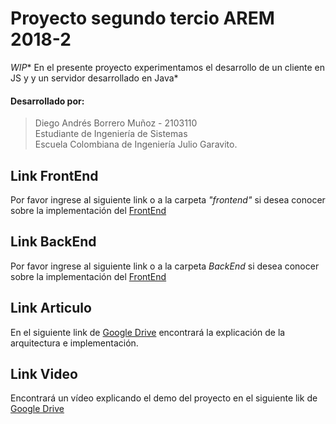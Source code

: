 # Proyecto segundo tercio AREM 2018-2 

*WIP** En el presente proyecto experimentamos el desarrollo de un cliente en JS y y un servidor desarrollado en Java*

#### Desarrollado por:
>Diego Andrés Borrero Muñoz - 2103110  
Estudiante de Ingeniería de Sistemas  
Escuela Colombiana de Ingeniería Julio Garavito.

## Link FrontEnd
Por favor ingrese al siguiente link o a la carpeta *"frontend"* si desea conocer sobre la implementación del [FrontEnd]()

## Link BackEnd
Por favor ingrese al siguiente link o a la carpeta *BackEnd* si desea conocer sobre la implementación del [FrontEnd]()

## Link Articulo
En el siguiente link de [Google Drive]() encontrará la explicación de la arquitectura e implementación.

## Link Video
Encontrará un vídeo explicando el demo del proyecto en el siguiente lik de [Google Drive]()
